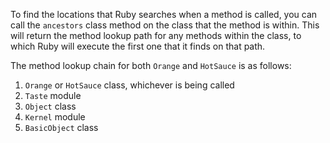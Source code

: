 To find the locations that Ruby searches when a method is called, you can call the `ancestors` class method on the class that the method is within. This will return the method lookup path for any methods within the class, to which Ruby will execute the first one that it finds on that path.

The method lookup chain for both `Orange` and `HotSauce` is as follows:
1. `Orange` or `HotSauce` class, whichever is being called
2. `Taste` module
3. `Object` class
4. `Kernel` module
5. `BasicObject` class